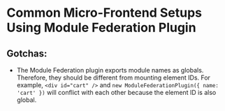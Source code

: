 # Common Micro-Frontend Setups Using Module Federation Plugin

## Gotchas:

- The Module Federation plugin exports module names as globals. Therefore, they should be different from mounting element IDs. For example, `<div id="cart" />` and `new ModuleFederationPlugin({ name: 'cart' })` will conflict with each other because the element ID is also global.
